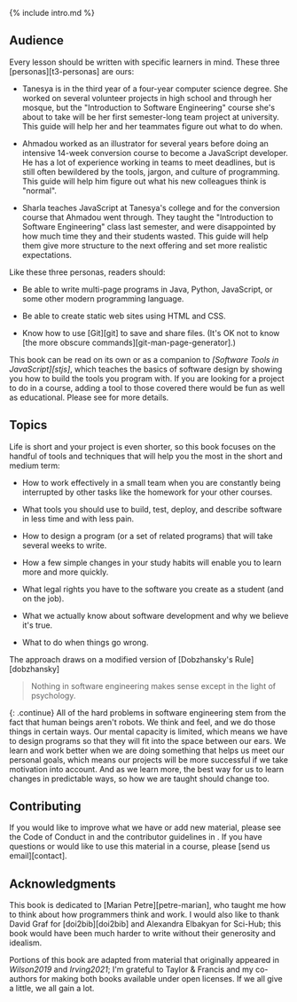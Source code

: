 ---
---

{% include intro.md %}

## Audience

Every lesson should be written with specific learners in mind.  These three
[personas][t3-personas] are ours:

-   Tanesya is in the third year of a four-year computer science degree. She worked
    on several volunteer projects in high school and through her mosque, but the
    "Introduction to Software Engineering" course she's about to take will be her
    first semester-long team project at university. This guide will help her and
    her teammates figure out what to do when.

-   Ahmadou worked as an illustrator for several years before doing an intensive
    14-week conversion course to become a JavaScript developer. He has a lot of
    experience working in teams to meet deadlines, but is still often bewildered
    by the tools, jargon, and culture of programming. This guide will help him
    figure out what his new colleagues think is "normal".

-   Sharla teaches JavaScript at Tanesya's college and for the conversion course
    that Ahmadou went through. They taught the "Introduction to Software
    Engineering" class last semester, and were disappointed by how much time
    they and their students wasted. This guide will help them give more
    structure to the next offering and set more realistic expectations.

Like these three personas, readers should:

-   Be able to write multi-page programs in Java, Python, JavaScript, or some
    other modern programming language.

-   Be able to create static web sites using HTML and CSS.

-   Know how to use [Git][git] to save and share files. (It's OK not to know
    [the more obscure commands][git-man-page-generator].)

This book can be read on its own or as a companion to *[Software Tools in JavaScript][stjs]*,
which teaches the basics of software design by showing you
how to build the tools you program with.
If you are looking for a project to do in a course,
adding a tool to those covered there would be fun as well as educational.
Please see <span x="conclusion"></span> for more details.

## Topics

Life is short and your project is even shorter, so this book focuses on the
handful of tools and techniques that will help you the most in the short and
medium term:

-   How to work effectively in a small team when you are constantly being
    interrupted by other tasks like the homework for your other courses.

-   What tools you should use to build, test, deploy, and describe software
    in less time and with less pain.

-   How to design a program (or a set of related programs) that will take
    several weeks to write.

-   How a few simple changes in your study habits will enable you to learn more
    and more quickly.

-   What legal rights you have to the software you create as a student (and on
    the job).

-   What we actually know about software development and why we believe it's
    true.

-   What to do when things go wrong.

The approach draws on a modified version of [Dobzhansky's Rule][dobzhansky]

<blockquote>

Nothing in software engineering makes sense except in the light of psychology.

</blockquote>

{: .continue}
All of the hard problems in software engineering stem from the fact that human
beings aren't robots. We think and feel, and we do those things in certain ways.
Our mental capacity is limited, which means we have to design programs so that
they will fit into the space between our ears. We learn and work better when we
are doing something that helps us meet our personal goals, which means our
projects will be more successful if we take motivation into account. And as we
learn more, the best way for us to learn changes in predictable ways, so how we
are taught should change too.

## Contributing

If you would like to improve what we have or add new material, please see the
Code of Conduct in <span x="conduct"></span> and the contributor guidelines in
<span x="contributing"></span>.  If you have questions or would like to use this
material in a course, please [send us email][contact].

## Acknowledgments

This book is dedicated to [Marian Petre][petre-marian], who taught me how to
think about how programmers think and work.  I would also like to thank David
Graf for [doi2bib][doi2bib] and Alexandra Elbakyan for Sci-Hub; this book would
have been much harder to write without their generosity and idealism.

Portions of this book are adapted from material that originally appeared in
<cite>Wilson2019</cite> and <cite>Irving2021</cite>; I'm grateful to Taylor \&
Francis and my co-authors for making both books available under open licenses.
If we all give a little, we all gain a lot.
